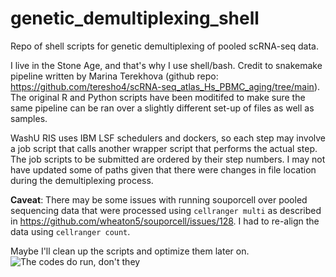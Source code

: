 # genetic_demultiplexing_shell
Repo of shell scripts for genetic demultiplexing of pooled scRNA-seq data. 

I live in the Stone Age, and that's why I use shell/bash. Credit to snakemake pipeline written by Marina Terekhova (github repo: https://github.com/teresho4/scRNA-seq_atlas_Hs_PBMC_aging/tree/main).
The original R and Python scripts have been moditifed to make sure the same pipeline can be ran over a slightly different set-up of files as well as samples.

WashU RIS uses IBM LSF schedulers and dockers, so each step may involve a job script that calls another wrapper script that performs the actual step. The job scripts to be submitted are ordered by their step numbers. I may not have updated some of paths given that there were changes in file location during the demultiplexing process.

**Caveat**: There may be some issues with running souporcell over pooled sequencing data that were processed using `cellranger multi` as described in https://github.com/wheaton5/souporcell/issues/128. I had to re-align the data using `cellranger count`.

Maybe I'll clean up the scripts and optimize them later on. 
![The codes do run, don't they](https://preview.redd.it/4dnvvjeuq0541.jpg?width=640&crop=smart&auto=webp&s=af02d59262a047fa6fadacf51cbf108ea2c0647a)
